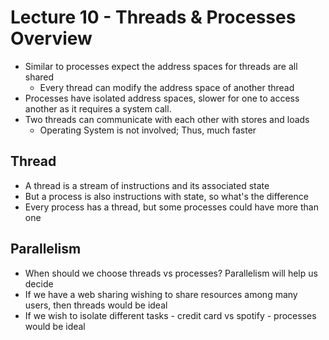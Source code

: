 # Lecture 10 - Threads & Processes Overview

- Similar to processes expect the address spaces for threads are all shared 
	- Every thread can modify the address space of another thread
- Processes have isolated address spaces, slower for one to access another as it requires a system call.  
- Two threads can communicate with each other with stores and loads
	- Operating System is not involved; Thus, much faster
## Thread
- A thread is a stream of instructions and its associated state  
- But a process is also instructions with state, so what's the difference  
- Every process has a thread, but some processes could have more than one
## Parallelism
- When should we choose threads vs processes? Parallelism will help us decide
- If we have a web sharing wishing to share resources among many users, then threads would be ideal
- If we wish to isolate different tasks - credit card vs spotify - processes would be ideal